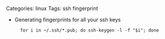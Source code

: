 Categories: linux
Tags: ssh
      fingerprint

- Generating fingerprints for all your ssh keys

        for i in ~/.ssh/*.pub; do ssh-keygen -l -f "$i"; done